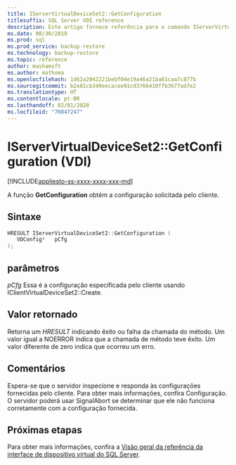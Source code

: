 ```yaml
---
title: IServerVirtualDeviceSet2::GetConfiguration
titlesuffix: SQL Server VDI reference
description: Este artigo fornece referência para o comando IServerVirtualDeviceSet2::GetConfiguration.
ms.date: 08/30/2019
ms.prod: sql
ms.prod_service: backup-restore
ms.technology: backup-restore
ms.topic: reference
author: mashamsft
ms.author: mathoma
ms.openlocfilehash: 1d62a2042221bebf04e19a46a21ba81caa7c877b
ms.sourcegitcommit: b2e81cb349eecacee91cd3766410ffb3677ad7e2
ms.translationtype: HT
ms.contentlocale: pt-BR
ms.lasthandoff: 02/01/2020
ms.locfileid: "70847247"
---
```

# <a name="iservervirtualdeviceset2getconfiguration-vdi"></a>IServerVirtualDeviceSet2::GetConfiguration (VDI)

[!INCLUDE[appliesto-ss-xxxx-xxxx-xxx-md](../../../includes/appliesto-ss-xxxx-xxxx-xxx-md.md)]

A função **GetConfiguration** obtém a configuração solicitada pelo cliente.

## <a name="syntax"></a>Sintaxe

```c
HRESULT IServerVirtualDeviceSet2::GetConfiguration (
   VDConfig*   pCfg
);
```

## <a name="parameters"></a>parâmetros

*pCfg* Essa é a configuração especificada pelo cliente usando IClientVirtualDeviceSet2::Create.

## <a name="return-value"></a>Valor retornado

Retorna um *HRESULT* indicando êxito ou falha da chamada do método. Um valor igual a NOERROR indica que a chamada de método teve êxito. Um valor diferente de zero indica que ocorreu um erro.

## <a name="remarks"></a>Comentários

Espera-se que o servidor inspecione e responda às configurações fornecidas pelo cliente. Para obter mais informações, confira Configuração. O servidor poderá usar SignalAbort se determinar que ele não funciona corretamente com a configuração fornecida.

## <a name="next-steps"></a>Próximas etapas

Para obter mais informações, confira a [Visão geral da referência da interface de dispositivo virtual do SQL Server](reference-virtual-device-interface.md).